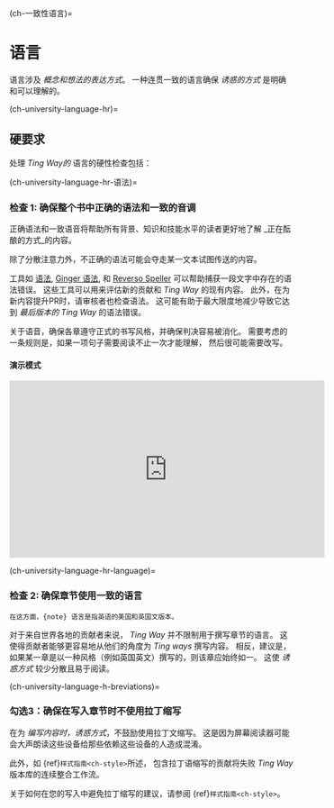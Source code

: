 (ch-一致性语言)=
# 语言

语言涉及 _概念和想法的表达方式_。 一种连贯一致的语言确保 _诱惑的方式_ 是明确和可以理解的。

(ch-university-language-hr)=
## 硬要求

处理 _Ting Way的_ 语言的硬性检查包括：

(ch-university-language-hr-语法)=
### 检查 1: 确保整个书中正确的语法和一致的音调

正确语法和一致语音将帮助所有背景、知识和技能水平的读者更好地了解 _正在酝酿的方式_的内容。

除了分散注意力外，不正确的语法可能会夺走某一文本试图传送的内容。

工具如 [语法](https://grammarly.com), [Ginger 语法](https://gingersoftware.com/grammarcheck), 和 [Reverso Speller](https://reverso.net/spell-checker/english-spelling-grammar/) 可以帮助捕获一段文字中存在的语法错误。 这些工具可以用来评估新的贡献和 _Ting Way_ 的现有内容。 此外，在为新内容提升PR时，请审核者也检查语法。 这可能有助于最大限度地减少导致它达到 _最后版本的 Ting Way_ 的语法错误。

关于语音，确保各章遵守正式的书写风格，并确保判决容易被消化。 需要考虑的一条规则是，如果一项句子需要阅读不止一次才能理解， 然后很可能需要改写。

#### 演示模式

<div class="video-container">
    <iframe width="560" height="315" src="https://www.youtube.com/embed/Prv23kGekVY" frameborder="0" allow="accelerometer; autoplay; clipboard-write; encrypted-media; gyroscope; picture-in-picture" allowfullscreen></iframe>
</div>

(ch-university-language-hr-language)=
### 检查 2: 确保章节使用一致的语言
`在这方面，{note} 语言是指英语的美国和英国文版本。`

对于来自世界各地的贡献者来说， _Ting Way_ 并不限制用于撰写章节的语言。 这使得贡献者能够更容易地从他们的角度为 _Ting ways_ 撰写内容。 相反，建议是，如果某一章是以一种风格（例如英国英文）撰写的，则该章应始终如一。 这使 _诱惑方式_ 较少分散且易于阅读。

(ch-university-language-h-breviations)=
### 勾选3：确保在写入章节时不使用拉丁缩写

在为 _编写内容时，诱惑方式_，不鼓励使用拉丁文缩写。 这是因为屏幕阅读器可能会大声朗读这些设备给那些依赖这些设备的人造成混淆。

此外，如 {ref}`样式指南<ch-style>`所述， 包含拉丁语缩写的贡献将失败 _Ting Way_ 版本库的连续整合工作流。

关于如何在您的写入中避免拉丁缩写的建议，请参阅 {ref}`样式指南<ch-style>`。
